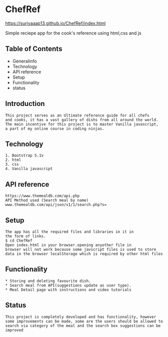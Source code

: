 
# ChefRef

https://suriyaaap13.github.io/ChefRef/index.html

Simple reciepe app for the cook's reference using html,css and js

## Table of Contents
* Generalinfo
* Technology
* API reference
* Setup
* Functionality
* status
## Introduction
    
    This project serves as an Ultimate reference guide for all chefs 
    and cooks, it has a vast gallery of dishs from all around the world.
    The main incentive for this project is to master Vanilla javascript,
    a part of my online course in coding ninjas.
## Technology
    1. Bootstrap 5.1v
    2. html
    3. css
    4. Vanilla javascript
## API reference
    https://www.themealdb.com/api.php
    API Method used (Search meal by name)
    www.themealdb.com/api/json/v1/1/search.php?s=

## Setup
    The app has all the required files and libraries in it in 
    the form of links.
    $ cd ChefRef
    Open index.html in your browser.opening anyother file in
    browser will not work because some javscript files is used to store
    data in the browser localStorage which is required by other html files

## Functionality
    * Storing and deleting favourite dish.
    * Search meal from API(suggestions update as user type).
    * Meal Detail page with instructions and video tutorials

## Status
    This project is completely developed and has functionality, however
    some improvements can be made, some are the users should be allowed to 
    search via category of the meal and the search box suggestions can be 
    improved


